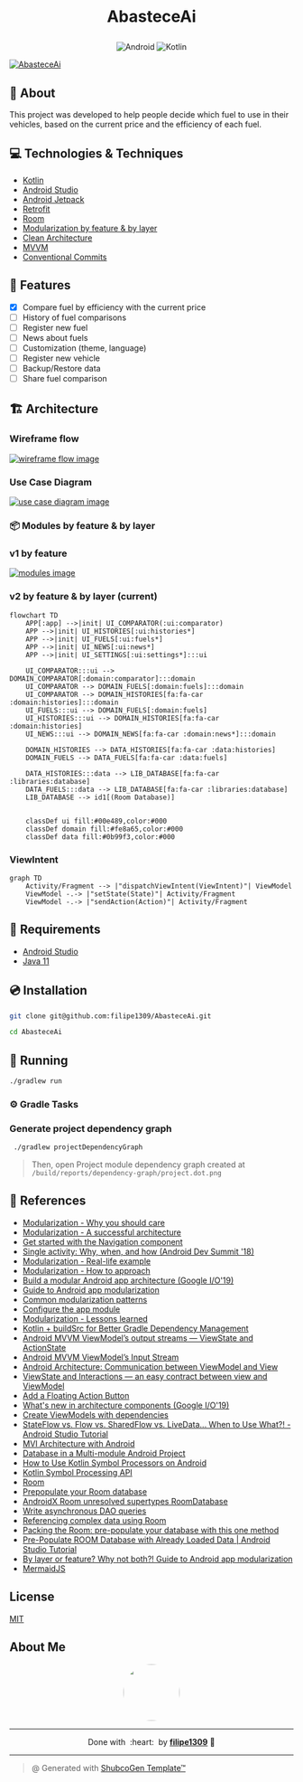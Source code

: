 # <p align="center">AbasteceAi</p>

<p align="center">
    <img src="https://img.shields.io/badge/Tools-Android-informational?style=flat-square&logo=Android&color=3DDC84" alt="Android" />
    <img src="https://img.shields.io/badge/Code-Kotlin-informational?style=flat-square&logo=kotlin&color=7F52FF" alt="Kotlin" />
</p>

[![AbasteceAi](docs/aa_icon_nobg.png)](docs/aa_icon_nobg.png)

## 💬 About

This project was developed to help people decide which fuel to use in their vehicles, based on the current price and the efficiency of each fuel.

## :computer: Technologies & Techniques

- [Kotlin](https://kotlinlang.org/)
- [Android Studio](https://developer.android.com/studio)
- [Android Jetpack](https://developer.android.com/jetpack)
- [Retrofit](https://square.github.io/retrofit/)
- [Room](https://developer.android.com/topic/libraries/architecture/room)
- [Modularization by feature & by layer](https://www.youtube.com/watch?v=16SwTvzDO0A)
- [Clean Architecture](https://proandroiddev.com/kotlin-clean-architecture-1ad42fcd97fa)
- [MVVM](https://developer.android.com/jetpack/guide)
- [Conventional Commits](https://www.conventionalcommits.org/en/v1.0.0/)


## :rocket: Features

- [x] Compare fuel by efficiency with the current price
- [ ] History of fuel comparisons
- [ ] Register new fuel
- [ ] News about fuels
- [ ] Customization (theme, language)
- [ ] Register new vehicle
- [ ] Backup/Restore data
- [ ] Share fuel comparison

## :building_construction: Architecture

### Wireframe flow

[![wireframe flow image](docs/app_wireframe_flow.jpg)](docs/app_wireframe_flow.jpg)

### Use Case Diagram

[![use case diagram image](docs/app_use_cases.png)](docs/app_use_cases.png)

### :package: Modules by feature & by layer

### v1 by feature

[![modules image](docs/project.dot.png)](docs/project.dot.png)

### v2 by feature & by layer (current)

```mermaid
flowchart TD
    APP[:app] -->|init| UI_COMPARATOR(:ui:comparator)
    APP -->|init| UI_HISTORIES[:ui:histories*]
    APP -->|init| UI_FUELS[:ui:fuels*]
    APP -->|init| UI_NEWS[:ui:news*]
    APP -->|init| UI_SETTINGS[:ui:settings*]:::ui

    UI_COMPARATOR:::ui --> DOMAIN_COMPARATOR[:domain:comparator]:::domain
    UI_COMPARATOR --> DOMAIN_FUELS[:domain:fuels]:::domain
    UI_COMPARATOR --> DOMAIN_HISTORIES[fa:fa-car :domain:histories]:::domain
    UI_FUELS:::ui --> DOMAIN_FUELS[:domain:fuels]
    UI_HISTORIES:::ui --> DOMAIN_HISTORIES[fa:fa-car :domain:histories]
    UI_NEWS:::ui --> DOMAIN_NEWS[fa:fa-car :domain:news*]:::domain

    DOMAIN_HISTORIES --> DATA_HISTORIES[fa:fa-car :data:histories]
    DOMAIN_FUELS --> DATA_FUELS[fa:fa-car :data:fuels]

    DATA_HISTORIES:::data --> LIB_DATABASE[fa:fa-car :libraries:database]
    DATA_FUELS:::data --> LIB_DATABASE[fa:fa-car :libraries:database]
    LIB_DATABASE --> id1[(Room Database)]


    classDef ui fill:#00e489,color:#000
    classDef domain fill:#fe8a65,color:#000
    classDef data fill:#0b99f3,color:#000
```

### ViewIntent

```mermaid
graph TD
    Activity/Fragment --> |"dispatchViewIntent(ViewIntent)"| ViewModel
    ViewModel -.-> |"setState(State)"| Activity/Fragment
    ViewModel -.-> |"sendAction(Action)"| Activity/Fragment
```

## :scroll: Requirements

- [Android Studio](https://developer.android.com/studio)
- [Java 11](https://www.oracle.com/java/technologies/javase-jdk11-downloads.html)

## :cd: Installation

```sh
git clone git@github.com:filipe1309/AbasteceAi.git
```

```sh
cd AbasteceAi
```

## :runner: Running

```sh
./gradlew run
```

### :gear: Gradle Tasks

### Generate project dependency graph
```sh
 ./gradlew projectDependencyGraph
```

> Then, open Project module dependency graph created at `/build/reports/dependency-graph/project.dot.png`

## :link: References

- [Modularization - Why you should care](https://jeroenmols.com/blog/2019/03/06/modularizationwhy/)
- [Modularization - A successful architecture](https://jeroenmols.com/blog/2019/03/18/modularizationarchitecture/)
- [Get started with the Navigation component](https://developer.android.com/guide/navigation/navigation-getting-started)
- [Single activity: Why, when, and how (Android Dev Summit '18)](https://www.youtube.com/watch?v=2k8x8V77CrU)
- [Modularization - Real-life example](https://jeroenmols.com/blog/2019/04/02/modularizationexample/)
- [Modularization - How to approach](https://jeroenmols.com/blog/2019/04/24/modularizationhow/)
- [Build a modular Android app architecture (Google I/O'19)](https://www.youtube.com/watch?v=PZBg5DIzNww)
- [Guide to Android app modularization](https://developer.android.com/topic/modularization)
- [Common modularization patterns](https://developer.android.com/topic/modularization/patterns)
- [Configure the app module](https://developer.android.com/studio/build/configure-app-module)
- [Modularization - Lessons learned](https://jeroenmols.com/blog/2019/06/12/modularizationtips/)
- [Kotlin + buildSrc for Better Gradle Dependency Management](https://handstandsam.com/2018/02/11/kotlin-buildsrc-for-better-gradle-dependency-management/)
- [Android MVVM ViewModel’s output streams — ViewState and ActionState](https://proandroiddev.com/supercharge-android-mvvm-part-1-viewstate-and-actionstate-5816500580ed)
- [Android MVVM ViewModel’s Input Stream](https://proandroiddev.com/supercharged-android-mvvm-input-stream-c117073760d7)
- [Android Architecture: Communication between ViewModel and View](https://medium.com/android-news/android-architecture-communication-between-viewmodel-and-view-ce14805d72bf)
- [ViewState and Interactions — an easy contract between view and ViewModel](https://proandroiddev.com/viewstate-and-interactions-an-easy-contract-between-view-and-viewmodel-17cdfbd733c7)
- [Add a Floating Action Button](https://developer.android.com/develop/ui/views/components/floating-action-button)
- [What's new in architecture components (Google I/O'19)](https://www.youtube.com/watch?v=Qxj2eBmXLHg)
- [Create ViewModels with dependencies](https://developer.android.com/topic/libraries/architecture/viewmodel/viewmodel-factories)
- [StateFlow vs. Flow vs. SharedFlow vs. LiveData... When to Use What?! - Android Studio Tutorial](https://www.youtube.com/watch?v=6Jc6-INantQ)
- [MVI Architecture with Android](https://medium.com/swlh/mvi-architecture-with-android-fcde123e3c4a)
- [Database in a Multi-module Android Project](https://iamjegul.medium.com/android-database-in-multi-module-project-35513c8621ce)
- [How to Use Kotlin Symbol Processors on Android](https://betterprogramming.pub/how-to-use-ksp-on-android-f7df3a87d05e)
- [Kotlin Symbol Processing API](https://github.com/google/ksp)
- [Room](https://developer.android.com/jetpack/androidx/releases/room)
- [Prepopulate your Room database](https://developer.android.com/training/data-storage/room/prepopulate)
- [AndroidX Room unresolved supertypes RoomDatabase](https://stackoverflow.com/questions/53152796/androidx-room-unresolved-supertypes-roomdatabase)
- [Write asynchronous DAO queries](https://developer.android.com/training/data-storage/room/async-queries)
- [Referencing complex data using Room](https://developer.android.com/training/data-storage/room/referencing-data)
- [Packing the Room: pre-populate your database with this one method](https://medium.com/androiddevelopers/packing-the-room-pre-populate-your-database-with-this-one-method-333ae190e680)
- [Pre-Populate ROOM Database with Already Loaded Data | Android Studio Tutorial](https://www.youtube.com/watch?v=pe28WeQ0VCc)
- [By layer or feature? Why not both?! Guide to Android app modularization](https://www.youtube.com/watch?v=16SwTvzDO0A)
- [MermaidJS](https://mermaid.js.org/syntax/flowchart.html)

<!-- ## :white_check_mark: Tests

After up the container:

```sh
docker-compose exec -t {{ CONTAINER_SERVICE_NAME }} ./vendor/bin/phpunit
```

## Contributing

Pull requests are welcome. For major changes, please open an issue first to discuss what you would like to change.

Please make sure to update tests as appropriate. -->

## License

[MIT](https://choosealicense.com/licenses/mit/)

## About Me

<p align="center">
    <a style="font-weight: bold" href="https://github.com/filipe1309/">
    <img style="border-radius:50%" width="100px;" src="https://github.com/filipe1309.png"/>
    </a>
</p>

---

<p align="center">
    Done with&nbsp;&nbsp;:heart:&nbsp;&nbsp;by <a style="font-weight: bold" href="https://github.com/filipe1309/">filipe1309</a> 🖖
</p>

---

> @ Generated with [ShubcoGen Template™](https://github.com/filipe1309/shubcogen-template)  

